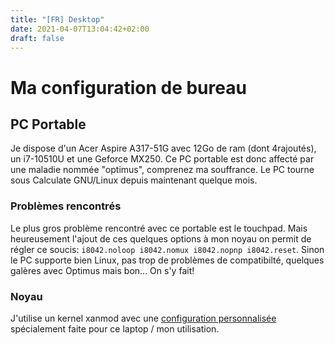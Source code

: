 ```yaml
---
title: "[FR] Desktop"
date: 2021-04-07T13:04:42+02:00
draft: false
---
```


# Ma configuration de bureau

## PC Portable

Je dispose d'un Acer Aspire A317-51G avec 12Go de ram (dont 4rajoutés), un i7-10510U et une Geforce MX250. Ce PC portable est donc affecté par une maladie nommée "optimus", comprenez ma souffrance. Le PC tourne sous Calculate GNU/Linux depuis maintenant quelque mois.

### Problèmes rencontrés

Le plus gros problème rencontré avec ce portable est le touchpad. Mais heureusement l'ajout de ces quelques options à mon noyau on permit de régler ce soucis: `i8042.noloop i8042.nomux i8042.nopnp i8042.reset`. Sinon le PC supporte bien Linux, pas trop de problèmes de compatibilté, quelques galères avec Optimus mais bon... On s'y fait!

### Noyau

J'utilise un kernel xanmod avec une [configuration personnalisée](https://github.com/Woomy4680-exe/dotfiles-laptop/blob/main/usr/src/linux/.config) spécialement faite pour ce laptop / mon utilisation.

